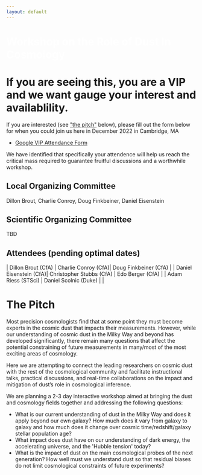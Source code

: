 ```yaml
---
layout: default
---
```


# <span style="color:white">Workshop on the Role of Dust In Cosmology</span>

# If you are seeing this, you are a VIP and we want gauge your interest and availablility.

If you are interested (see ["the pitch"](https://djbrout.github.io/Dust_In_Cosmology_Cfa_2022/#the-pitch) below), please fill out the form below for when you could join us here in December 2022 in Cambridge, MA
* [Google VIP Attendance Form](https://docs.google.com/forms/d/e/1FAIpQLSfpDN5LbUeNXzUcLl0ici5jvV37BOPDfxlz3f6H9GUrbqtsTg/viewform?usp=sf_link)

We have identified that specifically your attendence will help us reach the critical mass required to guarantee fruitful discussions and a worthwhile workshop.

## Local Organizing Committee

Dillon Brout, Charlie Conroy, Doug Finkbeiner, Daniel Eisenstein

## Scientific Organizing Committee

TBD

## Attendees (pending optimal dates)

| Dillon Brout (CfA)  | Charlie Conroy (CfA)| Doug Finkbeiner (CfA) |
| Daniel Eisenstein (CfA)| Christopher Stubbs (CfA)  | Edo Berger (CfA) |
| Adam Riess (STSci) | Daniel Scolnic  (Duke)  |       |

# <a name="pitch"></a>The Pitch
Most precision cosmologists find that at some point they must become experts in the cosmic dust that impacts their measurements. However, while our understanding of cosmic dust in the Milky Way and beyond has developed significantly, there remain many questions that affect the potential constraining of future measurements in many/most of the most exciting areas of cosmology. 

Here we are attempting to connect the leading researchers on cosmic dust with the rest of the cosmological community and facilitate instructional talks, practical discussions, and real-time collaborations on the impact and mitigation of dust’s role in cosmological inference.

We are planning a 2-3 day interactive workshop aimed at bringing the dust and cosmology fields together and addressing the following questions:
* What is our current understanding of dust in the Milky Way and does it apply beyond our own galaxy? How much does it vary from galaxy to galaxy and how much does it change over cosmic time/redshift/galaxy stellar population age?
* What impact does dust have on our understanding of dark energy, the accelerating universe, and the 'Hubble tension' today? 
* What is the impact of dust on the main cosmological probes of the next generation? How well must we understand dust so that residual biases do not limit cosmological constraints of future experiments?


